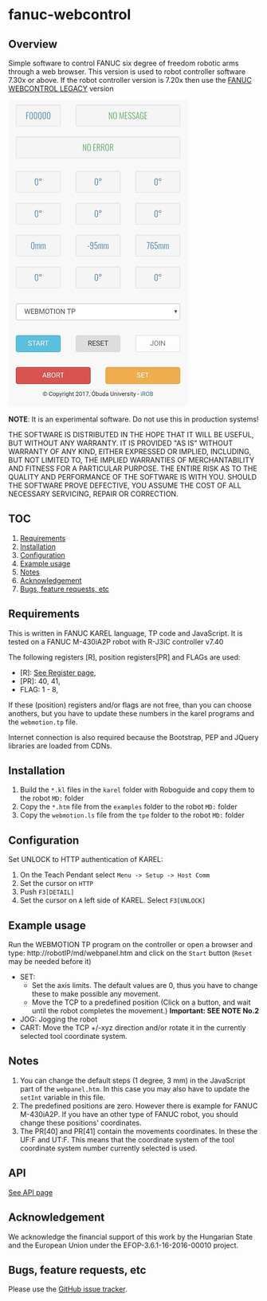 # fanuc-webcontrol

## Overview
Simple software to control FANUC six degree of freedom robotic arms through a web browser.
This version is used to robot controller software 7.30x or above.
If the robot controller version is 7.20x then use the [FANUC WEBCONTROL LEGACY](https://github.com/ABC-iRobotics/fanuc-webcontrol-legacy) version

![Image of fanuc-webcontrol](preview.png)

**NOTE**: It is an experimental software. Do not use this in production systems!

THE SOFTWARE IS DISTRIBUTED IN THE HOPE THAT IT WILL BE USEFUL, BUT WITHOUT ANY WARRANTY. IT IS PROVIDED "AS IS" WITHOUT WARRANTY OF ANY KIND, EITHER EXPRESSED OR IMPLIED, INCLUDING, BUT NOT LIMITED TO, THE IMPLIED WARRANTIES OF MERCHANTABILITY AND FITNESS FOR A PARTICULAR PURPOSE. THE ENTIRE RISK AS TO THE QUALITY AND PERFORMANCE OF THE SOFTWARE IS WITH YOU. SHOULD THE SOFTWARE PROVE DEFECTIVE, YOU ASSUME THE COST OF ALL NECESSARY SERVICING, REPAIR OR CORRECTION.

## TOC
1. [Requirements](#requirements)
2. [Installation](#installation)
3. [Configuration](#configuration)
4. [Example usage](#example-usage)
5. [Notes](#notes)
6. [Acknowledgement](#acknowledgement)
7. [Bugs, feature requests, etc](#bugs-feature-requests-etc)

## Requirements
This is written in FANUC KAREL language, TP code and JavaScript. It is tested on a FANUC M-430iA2P robot with R-J3iC controller v7.40

The following registers [R], position registers[PR] and FLAGs are used:
- [R]: [See Register page](register.md),
- [PR]: 40, 41,
- FLAG: 1 - 8,

If these (position) registers and/or flags are not free, than you can choose anothers, but you have to update these numbers in the karel programs and the `webmotion.tp` file.

Internet connection is also required because the Bootstrap, PEP and JQuery libraries are loaded from CDNs.

## Installation

1. Build the `*.kl` files in the `karel` folder with Roboguide and copy them to the robot `MD:` folder
2. Copy the `*.htm` file from the `examples` folder to the robot `MD:` folder
3. Copy the `webmotion.ls` file from the `tpe` folder to the robot `MD:` folder

## Configuration
Set UNLOCK to HTTP authentication of KAREL: 
1. On the Teach Pendant select `Menu -> Setup -> Host Comm`
2. Set the cursor on `HTTP`
3. Push `F3[DETAIL]`
4. Set the cursor on `A` left side of KAREL. Select `F3[UNLOCK]`

## Example usage

Run the WEBMOTION TP program on the controller or open a browser and type: http://robotIP/md/webpanel.htm and click on the `Start` button (`Reset` may be needed before it)
- SET: 
  * Set the axis limits. The default values are 0, thus you have to change these to make possible any movement.
  * Move the TCP to a predefined position (Click on a button, and wait until the robot completes the movement.) **Important: SEE NOTE No.2**
- JOG: Jogging the robot 
- CART: Move the TCP +/-xyz direction and/or rotate it in the currently selected tool coordinate system. 

## Notes
1. You can change the default steps (1 degree, 3 mm) in the JavaScript part of the `webpanel.htm`. In this case you may also have to update the `setInt` variable in this file.
2. The predefined positions are zero. However there is example for FANUC M-430iA2P. If you have an other type of FANUC robot, you should change these positions' coordinates.
3. The PR[40] and PR[41] contain the movements coordinates. In these the UF:F and UT:F. This means that the coordinate system of the tool coordinate system number currently selected is used.

## API
  [See API page](API.md)

## Acknowledgement
We acknowledge the financial support of this work by the Hungarian State and the European Union under the  EFOP-3.6.1-16-2016-00010 project.

## Bugs, feature requests, etc
Please use the [GitHub issue tracker][].

[GitHub issue tracker]: https://github.com/ABC-iRobotics/fanuc-webcontrol/issues